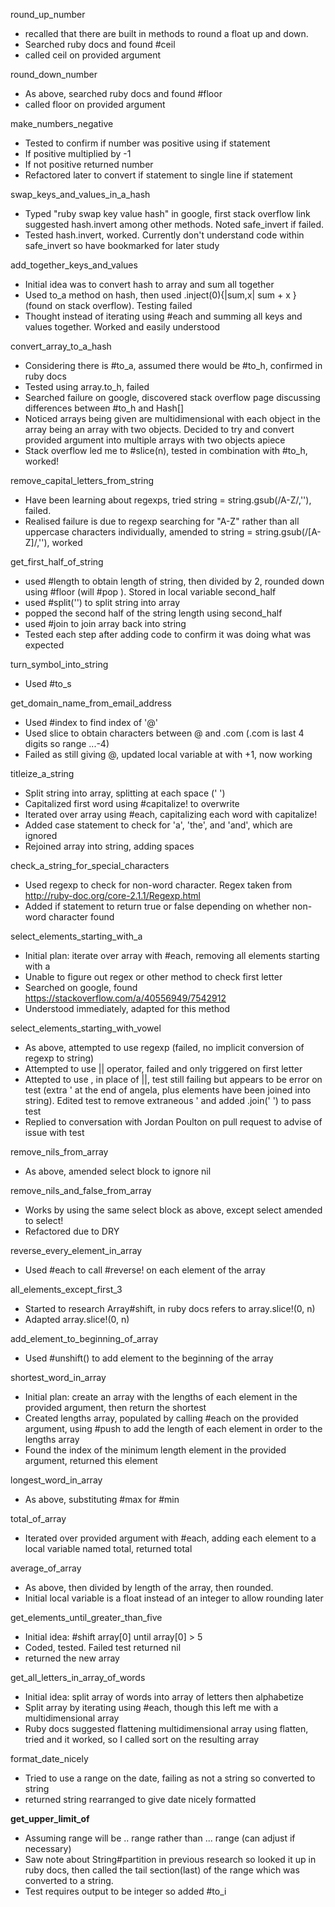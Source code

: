 round_up_number
- recalled that there are built in methods to round a float up and down. 
- Searched ruby docs and found #ceil
- called ceil on provided argument

round_down_number
- As above, searched ruby docs and found #floor
- called floor on provided argument

make_numbers_negative
- Tested to confirm if number was positive using if statement
- If positive multiplied by -1
- If not positive returned number
- Refactored later to convert if statement to single line if statement

swap_keys_and_values_in_a_hash
- Typed "ruby swap key value hash" in google, first stack overflow link suggested hash.invert among other methods. Noted safe_invert if failed.
- Tested hash.invert, worked. Currently don't understand code within safe_invert so have bookmarked for later study

add_together_keys_and_values
- Initial idea was to convert hash to array and sum all together
- Used to_a method on hash, then used .inject(0){|sum,x| sum + x } (found on stack overflow). Testing failed
- Thought instead of iterating using #each and summing all keys and values together. Worked and easily understood

convert_array_to_a_hash
- Considering there is #to_a, assumed there would be #to_h, confirmed in ruby docs
- Tested using array.to_h, failed
- Searched failure on google, discovered stack overflow page discussing differences between #to_h and Hash[]
- Noticed arrays being given are multidimensional with each object in the array being an array with two objects. Decided to try and convert provided argument into multiple arrays with two objects apiece
- Stack overflow led me to #slice(n), tested in combination with #to_h, worked!

remove_capital_letters_from_string
- Have been learning about regexps, tried string = string.gsub(/A-Z/,''), failed.
- Realised failure is due to regexp searching for "A-Z" rather than all uppercase characters individually, amended to string = string.gsub(/[A-Z]/,''), worked

get_first_half_of_string
- used #length to obtain length of string, then divided by 2, rounded down using #floor (will #pop ). Stored in local variable second_half
- used #split('') to split string into array
- popped the second half of the string length using second_half
- used #join to join array back into string
- Tested each step after adding code to confirm it was doing what was expected

turn_symbol_into_string
- Used #to_s

get_domain_name_from_email_address
- Used #index to find index of '@'
- Used slice to obtain characters between @ and .com (.com is last 4 digits so range ...-4)
- Failed as still giving @, updated local variable at with +1, now working

titleize_a_string
- Split string into array, splitting at each space (' ')
- Capitalized first word using #capitalize! to overwrite
- Iterated over array using #each, capitalizing each word with capitalize!
- Added case statement to check for 'a', 'the', and 'and', which are ignored
- Rejoined array into string, adding spaces

check_a_string_for_special_characters
- Used regexp to check for non-word character. Regex taken from http://ruby-doc.org/core-2.1.1/Regexp.html
- Added if statement to return true or false depending on whether non-word character found

select_elements_starting_with_a
- Initial plan: iterate over array with #each, removing all elements starting with a
- Unable to figure out regex or other method to check first letter
- Searched on google, found https://stackoverflow.com/a/40556949/7542912
- Understood immediately, adapted for this method

select_elements_starting_with_vowel
- As above, attempted to use regexp (failed, no implicit conversion of regexp to string)
- Attempted to use || operator, failed and only triggered on first letter
- Attepted to use , in place of ||, test still failing but appears to be error on test (extra ' at the end of angela, plus elements have been joined into string). Edited test to remove extraneous '  and added .join(' ') to pass test
- Replied to conversation with Jordan Poulton on pull request to advise of issue with test

remove_nils_from_array
- As above, amended select block to ignore nil

remove_nils_and_false_from_array
- Works by using the same select block as above, except select amended to select!
- Refactored due to DRY

reverse_every_element_in_array
- Used #each to call #reverse! on each element of the array

all_elements_except_first_3
- Started to research Array#shift, in ruby docs refers to array.slice!(0, n)
- Adapted array.slice!(0, n)

add_element_to_beginning_of_array
- Used #unshift() to add element to the beginning of the array

shortest_word_in_array
- Initial plan: create an array with the lengths of each element in the provided argument, then return the shortest
- Created lengths array, populated by calling #each on the provided argument, using #push to add the length of each element in order to the lengths array
- Found the index of the minimum length element in the provided argument, returned this element

longest_word_in_array
- As above, substituting #max for #min

total_of_array
- Iterated over provided argument with #each, adding each element to a local variable named total, returned total

average_of_array
- As above, then divided by length of the array, then rounded.
- Initial local variable is a float instead of an integer to allow rounding later

get_elements_until_greater_than_five
- Initial idea: #shift array[0] until array[0] > 5
- Coded, tested. Failed test returned nil
- returned the new array

get_all_letters_in_array_of_words
- Initial idea: split array of words into array of letters then alphabetize
- Split array by iterating using #each, though this left me with a multidimensional array
- Ruby docs suggested flattening multidimensional array using flatten, tried and it worked, so I called sort on the resulting array

format_date_nicely
- Tried to use a range on the date, failing as not a string so converted to string
- returned string rearranged to give date nicely formatted

**get_upper_limit_of**
- Assuming range will be .. range rather than ... range (can adjust if necessary)
- Saw note about String#partition in previous research so looked it up in ruby docs, then called the tail section(last) of the range which was converted to a string.
- Test requires output to be integer so added #to_i